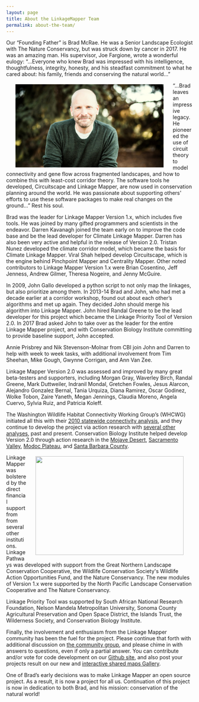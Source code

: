 ```yaml
---
layout: page
title: About the LinkageMapper Team
permalink: about-the-team/
---
```


Our “Founding Father” is Brad McRae. He was a Senior Landscape Ecologist with The Nature Conservancy, but was struck down by cancer in 2017. He was an amazing man. His supervisor, Joe Fargione, wrote a wonderful eulogy: “...Everyone who knew Brad was impressed with his intelligence, thoughtfulness, integrity, honesty, and his steadfast commitment to what he cared about: his family, friends and conserving the natural world...”

<img src="/img/brad.jpg" style="float:left; padding:5px;" hspace="20" width="400" height="224">

“...Brad leaves an impressive legacy. He pioneered the use of circuit theory to model connectivity and gene flow across fragmented landscapes, and how to combine this with least-cost corridor theory. The software tools he developed, Circuitscape and Linkage Mapper, are now used in conservation planning around the world. He was passionate about supporting others' efforts to use these software packages to make real changes on the ground…” Rest his soul.

Brad was the leader for Linkage Mapper Version 1.x, which includes five tools. He was joined by many gifted programmers and scientists in the endeavor. Darren Kavanagh joined the team early on to improve the code base and be the lead developer for Climate Linkage Mapper. Darren has also been very active and helpful in the release of Version 2.0. Tristan Nunez developed the climate corridor model, which became the basis for Climate Linkage Mapper. Viral Shah helped develop Circuitscape, which is the engine behind Pinchpoint Mapper and Centrality Mapper. Other noted contributors to Linkage Mapper Version 1.x were Brian Cosentino, Jeff Jenness, Andrew Gilmer, Theresa Nogeire, and Jenny McGuire.

In 2009, John Gallo developed a python script to not only map the linkages, but also prioritize among them. In 2013-14 Brad and John, who had met a decade earlier at a corridor workshop, found out about each other’s algorithms and met up again. They decided John should merge his algorithm into Linkage Mapper. John hired Randal Greene to be the lead developer for this project which became the Linkage Priority Tool of Version 2.0. In 2017 Brad asked John to take over as the leader for the entire Linkage Mapper project, and with Conservation Biology Institute committing to provide baseline support, John accepted.

Annie Prisbrey and Nik Stevenson-Molnar from CBI join John and Darren to help with week to week tasks, with additional involvement from Tim Sheehan, Mike Gough, Gwynne Corrigan, and Ann Van Zee.

Linkage Mapper Version 2.0 was assessed and improved by many great beta-testers and supporters, including Morgan Gray, Waverley Birch, Randal Greene, Mark Duttweiler, Indranil Mondal, Gretchen Fowles, Jesus Alarcon, Alejandro Gonzalez Bernal, Tania Urquiza, Diana Ramirez, Oscar Godinez, Wolke Tobon, Zaire Yaneth, Megan Jennings, Claudia Moreno, Angela Cuervo, Sylvia Ruiz, and Patricia Koleff.

The Washington Wildlife Habitat Connectivity Working Group’s (WHCWG) initiated all this with their [2010 statewide connectivity analysis](http://www.waconnected.org/statewide-analysis/), and they continue to develop the project via action research with [several other analyses](http://waconnected.org/habitat-connectivity-analyses/), past and present. Conservation Biology Institute helped develop Version 2.0 through action research in the [Mojave Desert](https://databasin.org/galleries/5552d3a0c7ea48e3a07f225339d9ff7a), [Sacramento Valley](https://databasin.org/galleries/a3869718cda049ab8df821f1f0698196), [Modoc Plateau](https://databasin.org/galleries/833f3aef966240b6b4828362baa58cc5), and [Santa Barbara County](https://databasin.org/maps/9ee809b252f64d8ab4f843354692a724).

<img src ="/img/lm9.jpg" style="float:right; padding:5px;" width="400" height="266" hspace="20">

Linkage Mapper was bolstered by the direct financial support from from several other institutions. Linkage Pathways was developed with support from the Great Northern Landscape Conservation Cooperative, the Wildlife Conservation Society's Wildlife Action Opportunities Fund, and the Nature Conservancy. The new modules of Version 1.x were supported by the North Pacific Landscape Conservation Cooperative and The Nature Conservancy.

Linkage Priority Tool was supported by South African National Research Foundation, Nelson Mandela Metropolitan University, Sonoma County Agricultural Preservation and Open Space District, the Islands Trust, the Wilderness Society, and Conservation Biology Institute.

Finally, the involvement and enthusiasm from the Linkage Mapper community has been the fuel for the project. Please continue that forth with additional discussion on [the community group](https://groups.google.com/forum/#!forum/linkage-mapper), and please chime in with answers to questions, even if only a partial answer. You can contribute and/or vote for code development on our [Github site](https://github.com/linkagescape/linkage-mapper), and also post your projects result on our new and [interactive shared maps Gallery](https://databasin.org/galleries/027492e42545494cae53ca1f61b46c17).

One of Brad’s early decisions was to make Linkage Mapper an open source project. As a result, it is now a project for all us. Continuation of this project is now in dedication to both Brad, and his mission: conservation of the natural world!
